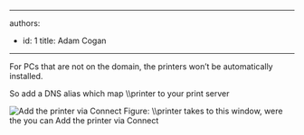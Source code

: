 

---
authors:
  - id: 1
    title: Adam Cogan
---




<span class='intro'> <p>For PCs that are not on the domain, the printers won’t be automatically installed.</p>
<p>So add a DNS alias which map \\printer to your print server</p>
 </span>

<img class="ms-rteCustom-ImageArea" alt="Add the printer via Connect" src="/ITAndNetworking/RulesToBetterWindowsServers/PublishingImages/add-printer-via-connect.jpg" />
<span class="ms-rteCustom-FigureNormal">Figure&#58; \\printer takes to this window, were the you can Add the printer via Connect</span>


